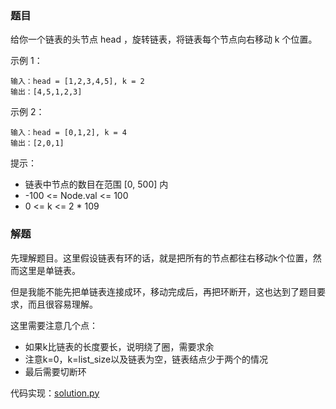 ### 题目
给你一个链表的头节点 head ，旋转链表，将链表每个节点向右移动 k 个位置。

示例 1：
```
输入：head = [1,2,3,4,5], k = 2
输出：[4,5,1,2,3]
```

示例 2：
```
输入：head = [0,1,2], k = 4
输出：[2,0,1]
```

提示：
- 链表中节点的数目在范围 [0, 500] 内
- -100 <= Node.val <= 100
- 0 <= k <= 2 * 109

### 解题
先理解题目。这里假设链表有环的话，就是把所有的节点都往右移动k个位置，然而这里是单链表。

但是我能不能先把单链表连接成环，移动完成后，再把环断开，这也达到了题目要求，而且很容易理解。

这里需要注意几个点：
- 如果k比链表的长度要长，说明绕了圈，需要求余
- 注意k=0，k=list_size以及链表为空，链表结点少于两个的情况
- 最后需要切断环

代码实现：[solution.py](solution.py)